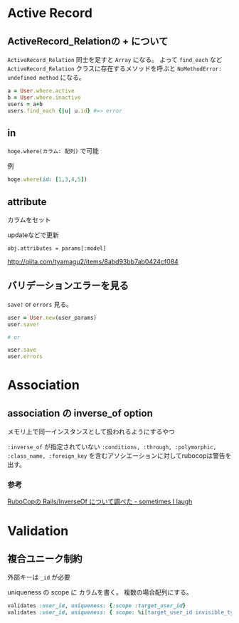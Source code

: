 # Active Record
## ActiveRecord_Relationの + について
`ActiveRecord_Relation` 同士を足すと `Array` になる。
よって `find_each` など `ActiveRecord_Relation` クラスに存在するメソッドを呼ぶと `NoMethodError: undefined method` になる。

```ruby
a = User.where.active
b = User.where.inactive
users = a+b
users.find_each {|u| u.id} #=> error
```


## in
`hoge.where(カラム: 配列)` で可能

例

```ruby
hoge.where(id: [1,3,4,5])
```

## attribute
カラムをセット

updateなどで更新

```
obj.attributes = params[:model]
```

<http://qiita.com/tyamagu2/items/8abd93bb7ab0424cf084>


## バリデーションエラーを見る
`save!` or `errors` 見る。

```ruby
user = User.new(user_params)
user.save!

# or

user.save
user.errors
```

# Association
## association の inverse_of option
メモリ上で同一インスタンスとして扱われるようにするやつ

`:inverse_of` が指定されていない `:conditions, :through, :polymorphic, :class_name, :foreign_key` を含むアソシエーションに対してrubocopは警告を出す。

### 参考
[RuboCopの Rails/InverseOf について調べた - sometimes I laugh](https://sil.hatenablog.com/entry/rubocop-rails-inverse-of)


# Validation
## 複合ユニーク制約
外部キーは `_id` が必要

uniqueness の scope に カラムを書く。
複数の場合配列にする。

```ruby
validates :user_id, uniqueness: {:scope :target_user_id}
validates :user_id, uniqueness: { scope: %i[target_user_id invisible_type] }
```
